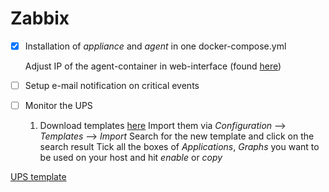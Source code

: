 # Zabbix
- [x] Installation of *appliance* and *agent* in one docker-compose.yml
	
	Adjust IP of the agent-container in web-interface (found [here](https://techexpert.tips/zabbix/zabbix-docker-installation-ubuntu-linux/))

- [ ] Setup e-mail notification on critical events
- [ ] Monitor the UPS
	1. Download templates [here](https://share.zabbix.com)
	Import them via *Configuration* --> *Templates* --> *Import*
	Search for the new template and click on the search result
	Tick all the boxes of *Applications*, *Graphs* you want to be used on your host and hit *enable* or *copy*

[UPS template](https://share.zabbix.com/power-ups/apc/updated-apc-ups)

